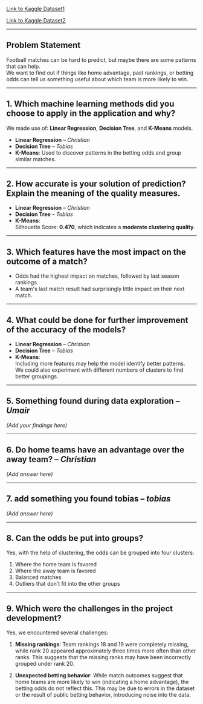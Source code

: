 [Link to Kaggle Dataset1](https://www.kaggle.com/datasets/ivanpv/premier-league-football-matches-20152019/data?select=Premier-League-2015-2019_TRAINING.csv)

[Link to Kaggle Dataset2](https://www.kaggle.com/datasets/idoyo92/epl-stats-20192020?resource=download)

---

## Problem Statement

Football matches can be hard to predict, but maybe there are some patterns that can help.  
We want to find out if things like home advantage, past rankings, or betting odds can tell us something useful about which team is more likely to win.

---

## 1. Which machine learning methods did you choose to apply in the application and why?

We made use of: **Linear Regression**, **Decision Tree**, and **K-Means** models.

- **Linear Regression** – _Christian_
- **Decision Tree** – _Tobias_
- **K-Means**: Used to discover patterns in the betting odds and group similar matches.

---

## 2. How accurate is your solution of prediction? Explain the meaning of the quality measures.

- **Linear Regression** – _Christian_
- **Decision Tree** – _Tobias_
- **K-Means**:  
  Silhouette Score: **0.470**, which indicates a **moderate clustering quality**.

---

## 3. Which features have the most impact on the outcome of a match?

- Odds had the highest impact on matches, followed by last season rankings.  
- A team's last match result had surprisingly little impact on their next match.

---

## 4. What could be done for further improvement of the accuracy of the models?

- **Linear Regression** – _Christian_
- **Decision Tree** – _Tobias_
- **K-Means**:  
  Including more features may help the model identify better patterns.  
  We could also experiment with different numbers of clusters to find better groupings.

---

## 5. Something found during data exploration – _Umair_
_(Add your findings here)_

---

## 6. Do home teams have an advantage over the away team? – _Christian_

_(Add answer here)_

---

## 7. add something you found tobias – _tobias_

_(Add answer here)_

---

## 8. Can the odds be put into groups?

Yes, with the help of clustering, the odds can be grouped into four clusters:

1. Where the home team is favored  
2. Where the away team is favored  
3. Balanced matches  
4. Outliers that don’t fit into the other groups

---

## 9. Which were the challenges in the project development?

Yes, we encountered several challenges:

1. **Missing rankings**: Team rankings 18 and 19 were completely missing, while rank 20 appeared approximately three times more often than other ranks. This suggests that the missing ranks may have been incorrectly grouped under rank 20.

2. **Unexpected betting behavior**: While match outcomes suggest that home teams are more likely to win (indicating a home advantage), the betting odds do not reflect this. This may be due to errors in the dataset or the result of public betting behavior, introducing noise into the data.
